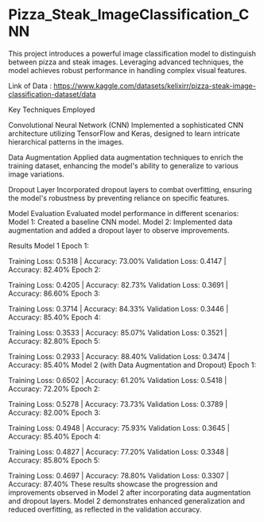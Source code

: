 # Pizza_Steak_ImageClassification_CNN
This project introduces a powerful image classification model to distinguish between pizza and steak images. Leveraging advanced techniques, the model achieves robust performance in handling complex visual features.

Link of Data : https://www.kaggle.com/datasets/kelixirr/pizza-steak-image-classification-dataset/data

Key Techniques Employed

Convolutional Neural Network (CNN)
Implemented a sophisticated CNN architecture utilizing TensorFlow and Keras, designed to learn intricate hierarchical patterns in the images.

Data Augmentation
Applied data augmentation techniques to enrich the training dataset, enhancing the model's ability to generalize to various image variations.

Dropout Layer
Incorporated dropout layers to combat overfitting, ensuring the model's robustness by preventing reliance on specific features.

Model Evaluation
Evaluated model performance in different scenarios:
Model 1: Created a baseline CNN model.
Model 2: Implemented data augmentation and added a dropout layer to observe improvements.

Results
Model 1
Epoch 1:

Training Loss: 0.5318 | Accuracy: 73.00%
Validation Loss: 0.4147 | Accuracy: 82.40%
Epoch 2:

Training Loss: 0.4205 | Accuracy: 82.73%
Validation Loss: 0.3691 | Accuracy: 86.60%
Epoch 3:

Training Loss: 0.3714 | Accuracy: 84.33%
Validation Loss: 0.3446 | Accuracy: 85.40%
Epoch 4:

Training Loss: 0.3533 | Accuracy: 85.07%
Validation Loss: 0.3521 | Accuracy: 82.80%
Epoch 5:

Training Loss: 0.2933 | Accuracy: 88.40%
Validation Loss: 0.3474 | Accuracy: 85.40%
Model 2 (with Data Augmentation and Dropout)
Epoch 1:

Training Loss: 0.6502 | Accuracy: 61.20%
Validation Loss: 0.5418 | Accuracy: 72.20%
Epoch 2:

Training Loss: 0.5278 | Accuracy: 73.73%
Validation Loss: 0.3789 | Accuracy: 82.00%
Epoch 3:

Training Loss: 0.4948 | Accuracy: 75.93%
Validation Loss: 0.3645 | Accuracy: 85.40%
Epoch 4:

Training Loss: 0.4827 | Accuracy: 77.20%
Validation Loss: 0.3348 | Accuracy: 85.80%
Epoch 5:

Training Loss: 0.4697 | Accuracy: 78.80%
Validation Loss: 0.3307 | Accuracy: 87.40%
These results showcase the progression and improvements observed in Model 2 after incorporating data augmentation and dropout layers. Model 2 demonstrates enhanced generalization and reduced overfitting, as reflected in the validation accuracy.








